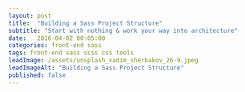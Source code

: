 ```yaml
---
layout: post
title:  "Building a Sass Project Structure"
subtitle: "Start with nothing & work your way into architecture"
date:   2016-04-02 00:05:00
categories: front-end sass
tags: front-end sass scss css tools
leadImage: /assets/unsplash_vadim_sherbakov_26-9.jpeg
leadImageAlt: "Building a Sass Project Structure"
published: false
---
```


